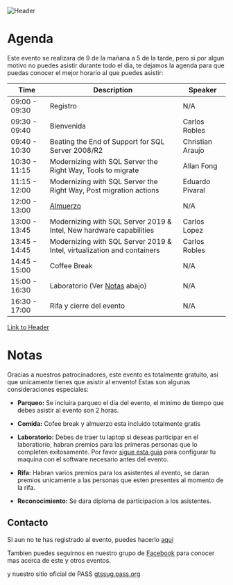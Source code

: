 ![Header](images/header.jpg)

# Agenda

Este evento se realizara de 9 de la mañana a 5 de la tarde, pero si por algun motivo no puedes asistir durante todo el dia, te dejamos
la agenda para que puedas conocer el mejor horario al que puedes asistir:

Time | Description | Speaker
--- | --- | --- 
09:00 - 09:30 | Registro | N/A
09:30 - 09:40 | Bienvenida | Carlos Robles
09:40 - 10:30 | Beating the End of Support for SQL Server 2008/R2 | Christian Araujo
10:30 - 11:15 | Modernizing with SQL Server the Right Way, Tools to migrate | Allan Fong
11:15 - 12:00 | Modernizing with SQL Server the Right Way, Post migration actions | Eduardo Pivaral
12:00 - 13:00 | [Almuerzo]((Agenda.md#Notas)) | N/A
13:00 - 13:45 | Modernizing with SQL Server 2019 & Intel, New hardware capabilities | Carlos Lopez
13:45 - 14:45 | Modernizing with SQL Server 2019 & Intel, virtualization and containers | Carlos Robles
14:45 - 15:00 | Coffee Break | N/A
15:00 - 16:30 | Laboratorio (Ver [Notas](agenda.md#notas)  abajo) | N/A
16:30 - 17:00 | Rifa y cierre del evento | N/A

[Link to Header](#Notas)

# Notas

Gracias a nuestros patrocinadores, este evento es totalmente gratuito, asi que unicamente tienes que asistir al envento!
Estas son algunas consideraciones especiales:

* **Parqueo:** Se incluira parqueo el dia del evento, el minimo de tiempo que debes asistir al evento son 2 horas.

* **Comida:** Cofee break y almuerzo esta incluido totalmente gratis

* **Laboratorio:** Debes de traer tu laptop si deseas participar en el laboratiorio, habran premios para las primeras personas 
que lo completen exitosamente.
Por favor [sigue esta guia](README.md) para configurar tu maquina con el software necesario antes del evento.

* **Rifa:** Habran varios premios para los asistentes al evento, se daran premios unicamente a las personas que esten presentes al momento
de la rifa.

* **Reconocimiento:** Se dara diploma de participacion a los asistentes.

## Contacto

Si aun no te has registrado al evento, puedes hacerlo [aqui](https://www.eventbrite.ca/e/modern-migration-tour-2019-guatemala-tickets-61944098466)

Tambien puedes seguirnos en nuestro grupo de [Facebook](https://www.facebook.com/groups/gtssug/) para conocer mas acerca de este y otros eventos.

y nuestro sitio oficial de PASS [gtssug.pass.org](https://gtssug.pass.org/default.aspx)


